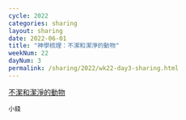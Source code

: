 ```yaml
---
cycle: 2022
categories: sharing
layout: sharing
date: 2022-06-01
title: "神學梳理：不潔和潔淨的動物"
weekNum: 22
dayNum: 3
permalink: /sharing/2022/wk22-day3-sharing.html
---
```


[不潔和潔淨的動物](https://eccseattle.github.io/media/sharing/2022/wk022/2022-06-01-bin.m4a)

`小錢`
